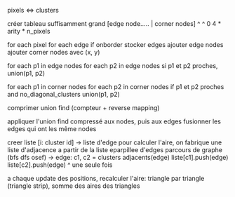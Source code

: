 pixels <=> clusters

créer tableau suffisamment grand
[edge node..... | corner nodes]
 ^                ^
 0                4 * arity * n_pixels

for each pixel
    for each edge
        if onborder
            stocker edges
            ajouter edge nodes
            ajouter corner nodes avec (x, y)

for each p1 in edge nodes
    for each p2 in edge nodes
        si p1 et p2 proches, union(p1, p2)

for each p1 in corner nodes
    for each p2 in corner nodes
        if p1 et p2 proches and no_diagonal_clusters
            union(p1, p2)


comprimer union find (compteur + reverse mapping)

appliquer l'union find compressé aux nodes, puis aux edges
fusionner les edges qui ont les même nodes

creer liste [i: cluster id] -> liste d'edge
pour calculer l'aire, on fabrique une liste d'adjacence a partir de la liste eparpillee d'edges
parcours de graphe (bfs dfs osef) -> edge:
    c1, c2 = clusters adjacents(edge)
    liste[c1].push(edge)
    liste[c2].push(edge)
^ une seule fois

a chaque update des positions, recalculer l'aire:
triangle par triangle (triangle strip), somme des aires des triangles